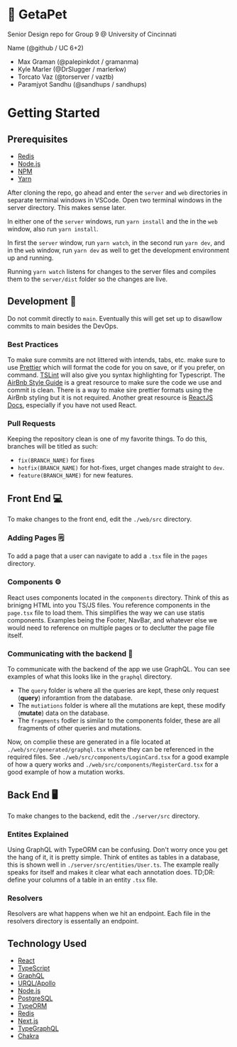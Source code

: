 # :paw_prints: GetaPet

Senior Design repo for Group 9 @ University of Cincinnati

Name (@github / UC 6+2)

- Max Graman (@palepinkdot / gramanma)
- Kyle Marler (@DrSlugger / marlerkw)
- Torcato Vaz (@torserver / vaztb)
- Paramjyot Sandhu (@sandhups / sandhups)

# Getting Started

## Prerequisites

- [Redis](https://redis.io/topics/quickstart)
- [Node.js](https://nodejs.org/en/download/)
- [NPM](https://docs.npmjs.com/downloading-and-installing-packages-globally)
- [Yarn](https://classic.yarnpkg.com/en/docs/install/#mac-stable)

After cloning the repo, go ahead and enter the `server` and `web` directories in separate terminal windows in VSCode. Open two terminal windows in the server directory. This makes sense later.

In either one of the `server` windows, run `yarn install` and the in the `web` window, also run `yarn install`.

In first the `server` window, run `yarn watch`, in the second run `yarn dev`, and in the `web` window, run `yarn dev` as well to get the development environment up and running.

Running `yarn watch` listens for changes to the server files and compiles them to the `server/dist` folder so the changes are live.

## Development :toolbox:

Do not commit directly to `main`. Eventually this will get set up to disawllow commits to main besides the DevOps.

### Best Practices

To make sure commits are not littered with intends, tabs, etc. make sure to use [Prettier](https://marketplace.visualstudio.com/items?itemName=esbenp.prettier-vscode) which will format the code for you on save, or if you prefer, on command. [TSLint](https://marketplace.visualstudio.com/items?itemName=ms-vscode.vscode-typescript-tslint-plugin) will also give you syntax highlighting for Typescript. The [AirBnb Style Guide](https://github.com/airbnb/javascript) is a great resource to make sure the code we use and commit is clean. There is a way to make sire prettier formats using the AirBnb styling but it is not required. Another great resource is [ReactJS Docs](https://reactjs.org/docs/hello-world.html), especially if you have not used React.

### Pull Requests

Keeping the repository clean is one of my favorite things. To do this, branches will be titled as such:

- `fix(BRANCH_NAME)` for fixes
- `hotfix(BRANCH_NAME)` for hot-fixes, urget changes made straight to `dev`.
- `feature(BRANCH_NAME)` for new features.

## Front End :computer:

To make changes to the front end, edit the `./web/src` directory.

### Adding Pages :spiral_notepad:

To add a page that a user can navigate to add a `.tsx` file in the `pages` directory.

### Components :gear:

React uses components located in the `components` directory. Think of this as brinigng HTML into you TS/JS files. You reference components in the `page.tsx` file to load them. This simplifies the way we can use statis components. Examples being the Footer, NavBar, and whatever else we would need to reference on multiple pages or to declutter the page file itself.

### Communicating with the backend :link:

To communicate with the backend of the app we use GraphQL. You can see examples of what this looks like in the `graphql` directory.

- The `query` folder is where all the queries are kept, these only request (**query**) inforamtion from the database.
- The `mutiations` folder is where all the mutations are kept, these modify (**mutate**) data on the database.
- The `fragments` fodler is similar to the components folder, these are all fragments of other queries and mutations.

Now, on complie these are generated in a file located at `./web/src/generated/graphql.tsx` where they can be referenced in the required files. See `./web/src/components/LoginCard.tsx` for a good example of how a query works and `./web/src/components/RegisterCard.tsx` for a good example of how a mutation works.

## Back End :desktop_computer:

To make changes to the backend, edit the `./server/src` directory.

### Entites Explained

Using GraphQL with TypeORM can be confusing. Don't worry once you get the hang of it, it is pretty simple. Think of entites as tables in a database, this is shown well in `./server/src/entities/User.ts`. The example really speaks for itself and makes it clear what each annotation does. TD;DR: define your columns of a table in an entity `.tsx` file.

### Resolvers

Resolvers are what happens when we hit an endpoint. Each file in the resolvers directory is essentally an endpoint.

## Technology Used

- [React](https://reactjs.org/)
- [TypeScript](https://www.typescriptlang.org/)
- [GraphQL](https://graphql.org/)
- [URQL/Apollo](https://formidable.com/open-source/urql/)
- [Node.js](https://nodejs.org/en/)
- [PostgreSQL](https://www.postgresql.org/)
- [TypeORM](https://typeorm.io/#/)
- [Redis](https://redis.io/)
- [Next.js](https://nextjs.org/)
- [TypeGraphQL](https://typegraphql.com/)
- [Chakra](https://chakra-ui.com/)

